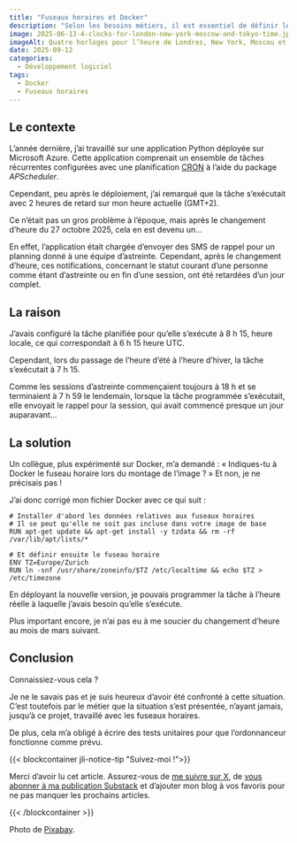 ```yaml
---
title: "Fuseaux horaires et Docker"
description: "Selon les besoins métiers, il est essentiel de définir le fuseau horaire approprié. Voyons comment procéder."
image: 2025-06-13-4-clocks-for-london-new-york-moscow-and-tokyo-time.jpg
imageAlt: Quatre horloges pour l’heure de Londres, New York, Moscou et Tokyo
date: 2025-09-12
categories:
  - Développement logiciel
tags:
  - Docker
  - Fuseaux horaires
---
```


## Le contexte

L’année dernière, j’ai travaillé sur une application Python déployée sur Microsoft Azure. Cette application comprenait un ensemble de tâches récurrentes configurées avec une planification [CRON](https://en.wikipedia.org/wiki/Cron) à l’aide du package _APScheduler_.

Cependant, peu après le déploiement, j’ai remarqué que la tâche s’exécutait avec 2 heures de retard sur mon heure actuelle (GMT+2).

Ce n’était pas un gros problème à l’époque, mais après le changement d’heure du 27 octobre 2025, cela en est devenu un…

En effet, l’application était chargée d’envoyer des SMS de rappel pour un planning donné à une équipe d’astreinte. Cependant, après le changement d’heure, ces notifications, concernant le statut courant d’une personne comme étant d’astreinte ou en fin d’une session, ont été retardées d’un jour complet.

## La raison

J’avais configuré la tâche planifiée pour qu’elle s’exécute à 8 h 15, heure locale, ce qui correspondait à 6 h 15 heure UTC.

Cependant, lors du passage de l’heure d’été à l’heure d’hiver, la tâche s’exécutait à 7 h 15.

Comme les sessions d’astreinte commençaient toujours à 18 h et se terminaient à 7 h 59 le lendemain, lorsque la tâche programmée s’exécutait, elle envoyait le rappel pour la session, qui avait commencé presque un jour auparavant…

## La solution

Un collègue, plus expérimenté sur Docker, m’a demandé : « Indiques-tu à Docker le fuseau horaire lors du montage de l’image ? » Et non, je ne précisais pas !

J’ai donc corrigé mon fichier Docker avec ce qui suit :

```docker
# Installer d'abord les données relatives aux fuseaux horaires
# Il se peut qu'elle ne soit pas incluse dans votre image de base
RUN apt-get update && apt-get install -y tzdata && rm -rf /var/lib/apt/lists/*

# Et définir ensuite le fuseau horaire
ENV TZ=Europe/Zurich
RUN ln -snf /usr/share/zoneinfo/$TZ /etc/localtime && echo $TZ > /etc/timezone
```

En déployant la nouvelle version, je pouvais programmer la tâche à l’heure réelle à laquelle j’avais besoin qu’elle s’exécute.

Plus important encore, je n’ai pas eu à me soucier du changement d’heure au mois de mars suivant.

## Conclusion

Connaissiez-vous cela ?

Je ne le savais pas et je suis heureux d’avoir été confronté à cette situation. C’est toutefois par le métier que la situation s’est présentée, n’ayant jamais, jusqu’à ce projet, travaillé avec les fuseaux horaires.

De plus, cela m’a obligé à écrire des tests unitaires pour que l’ordonnanceur fonctionne comme prévu.

{{< blockcontainer jli-notice-tip "Suivez-moi !">}}

Merci d’avoir lu cet article. Assurez-vous de [me suivre sur X](https://x.com/LitzlerJeremie), de [vous abonner à ma publication Substack](https://iamjeremie.substack.com/) et d’ajouter mon blog à vos favoris pour ne pas manquer les prochains articles.

{{< /blockcontainer >}}

Photo de [Pixabay](https://www.pexels.com/photo/london-new-york-tokyo-and-moscow-clocks-48770/).
